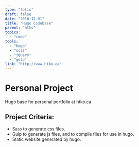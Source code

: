 ```yaml
---
type: "folio"
draft: false
date: "2016-12-01"
title: "Hugo Codebase"
parent: "htko"
topics:
  - "code"
tools:
  - "hugo"
  - "scss"
  - "jQuery"
  - "gulp"
link: "http://www.htko.ca"
---
```

# Personal Project
Hugo base for personal portfolio at htko.ca

## Project Criteria:
* Sass to generate css files.
* Gulp to generate js files, and to compile files for use in hugo.
* Static website generated by hugo.
